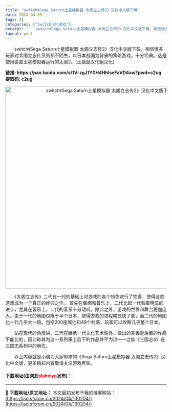 ```yaml
---
title: "switch《Sega Saturn土星模拟器 太阁立志传2》汉化中文版下载"
date: 2024-04-05
tags: []
categories: ["Switch汉化游戏"]
excerpt: "　　switch《Sega Saturn土星模拟器 太阁立志传2》汉化中文版下载，相信很多玩家对太阁立志传系列都不陌生，以日本战国为背景的策略游戏，十分经典。这是使用世嘉土星模拟器运行的太阁2。(土拨鼠汉化组汉化) 链接: https://pan.baidu.com/s/1V-zgJ1Y0H4HhI&hellip;"
layout: post
---
```


 <p>　　switch《Sega Saturn土星模拟器 太阁立志传2》汉化中文版下载，相信很多玩家对太阁立志传系列都不陌生，以日本战国为背景的策略游戏，十分经典。这是使用世嘉土星模拟器运行的太阁2。(土拨鼠汉化组汉化)</p> <p><strong>链接: https://pan.baidu.com/s/1V-zgJ1Y0H4HhIseFaVD4aw?pwd=c2ug 提取码: c2ug&nbsp;</strong></p> <p align="center"><img align="" border="0" src="https://lad.sfcrom.cn/wp-content/uploads/2024/04/20240404_660ed1fc7a3b5.webp" width="633" alt="switch《Sega Saturn土星模拟器 太阁立志传2》汉化中文版下载" /></p> <p>　　《太阁立志传》二代在一代的基础上对游戏的各个特色进行了完善，使得这款游戏成为一个真正的经典之作。 首先在画面和音乐上，二代比起一代有着明显的进步，尤其在音乐上，二代的音乐十分动听。除此之外，游戏的世界和舞台更加庞大。由于一代的地图仅限于半个日本，使得游戏的进程略显快了些，而二代的地图比一代几乎大一倍，包括200座城池和49个村落，玩家可以攻略几乎整个日本。</p> <p>　　站在现代的角度讲，二代在继承一代文化艺术性外，做出的完善是后面的作品不能比的，因此称其为这一系列承上启下的作品并不为过&mdash;&mdash;之如《三国志4》在三国志系列中的地位。</p> <p>　　以上内容就是小编为大家带来的《Sega Saturn土星模拟器 太阁立志传2》汉化中文版，更多精彩内容敬请关注游戏年轮。</p> <p><h4>下载地址(由网友<font color="red">slaheiyo</font>发布)：</h4></p> 

---
📖 **下载地址/原文地址：** 本文最初发布于我的博客网站：[https://lad.sfcrom.cn/2024/04/130204/](https://lad.sfcrom.cn/2024/04/130204/)
